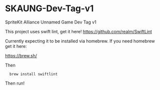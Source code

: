# SKAUNG-Dev-Tag-v1
SpriteKit Alliance Unnamed Game Dev Tag v1

This project uses swift lint, get it here!
https://github.com/realm/SwiftLint

Currently expecting it to be installed via homebrew. If you need homebrew get it here:

https://brew.sh/

Then 

```
  brew install swiftlint
```

Then run!